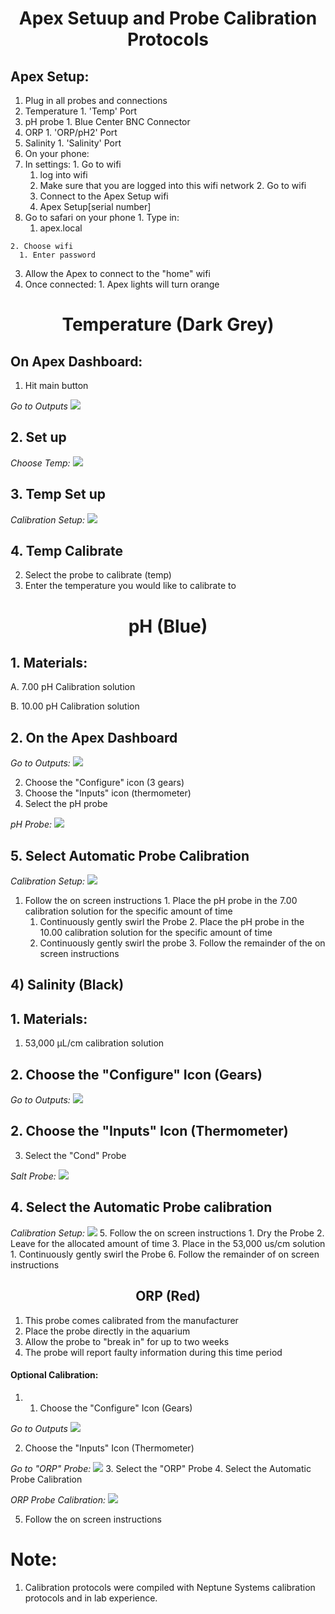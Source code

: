 # <center> Apex Setuup and Probe Calibration Protocols </center>

## Apex  Setup:

1. Plug in all probes and connections
  1. Temperature
    1. 'Temp' Port
  2. pH probe
    1. Blue Center BNC Connector
  3. ORP
    1. 'ORP/pH2' Port
  4. Salinity
    1. 'Salinity' Port
2. On your phone:
  1. In settings:
    1. Go to wifi
      1. log into wifi
        1. Make sure that you are logged into this wifi network
    2. Go to wifi
      1. Connect to the Apex Setup wifi
        1. Apex Setup[serial number]
  2. Go to safari on your phone
    1. Type in:
      1. apex.local

    2. Choose wifi 
      1. Enter password
  3. Allow the Apex to connect to the "home" wifi
  4. Once connected:
    1. Apex lights will turn orange


# <center>  Temperature (Dark Grey) </center>

## On Apex Dashboard:
  1. Hit main button

*Go to Outputs*
![](https://github.com/Putnam-Lab/Lab_Management/blob/master/Equip_Images/1_Apex_dashboard.jpg?raw=true)

## 2. Set up

*Choose Temp:*
![](https://github.com/Putnam-Lab/Lab_Management/blob/master/Equip_Images/Apex.Tmp.jpg?raw=true)

##  3. Temp Set up

*Calibration Setup:*
![](https://github.com/Putnam-Lab/Lab_Management/blob/master/Equip_Images/Temp.Calibration.png?raw=true)
##  4. Temp Calibrate
2. Select the probe to calibrate (temp)
3. Enter the temperature you would like to calibrate to


# <center> pH (Blue) </center>

## 1. Materials:
  A. 7.00 pH Calibration solution

  B. 10.00 pH Calibration solution

## 2. On the Apex Dashboard


*Go to Outputs:*
![](https://github.com/Putnam-Lab/Lab_Management/blob/master/Equip_Images/1_Apex_dashboard.jpg?raw=true)

2. Choose the "Configure" icon (3 gears)
3. Choose the "Inputs" icon (thermometer)
4. Select the pH probe

*pH Probe:*
![](https://github.com/Putnam-Lab/Lab_Management/blob/master/Equip_Images/Apex.pH.jpg?raw=true)
## 5. Select Automatic Probe Calibration

*Calibration Setup:*
![](https://github.com/Putnam-Lab/Lab_Management/blob/master/Equip_Images/pH.Calibration.png?raw=true)
  1. Follow the on screen instructions
    1. Place the pH probe in the 7.00 calibration solution for the specific amount of time
      1. Continuously gently swirl the Probe
    2. Place the pH probe in the 10.00 calibration solution for the specific amount of time
      1. Continuously gently swirl the probe
    3. Follow the remainder of the on screen instructions


  ## 4) Salinity (Black)

## 1. Materials:
  1. 53,000 µL/cm calibration solution
## 2. Choose the "Configure" Icon (Gears)


  *Go to Outputs:*
  ![](https://github.com/Putnam-Lab/Lab_Management/blob/master/Equip_Images/1_Apex_dashboard.jpg?raw=true)

  ## 2. Choose the "Inputs" Icon (Thermometer)
  3. Select the "Cond" Probe

*Salt Probe:*
![](https://github.com/Putnam-Lab/Lab_Management/blob/master/Equip_Images/Apex.Salt.jpg?raw=true)

##  4. Select the Automatic Probe calibration

*Calibration Setup:*
![](https://github.com/Putnam-Lab/Lab_Management/blob/master/Equip_Images/Salt.Calibration.png?raw=true)
  5. Follow the on screen instructions
    1. Dry the Probe
    2. Leave for the allocated amount of time
    3. Place in the 53,000 us/cm solution
      1. Continuously gently swirl the Probe
  6. Follow the remainder of on screen instructions

## <center> ORP (Red) </center>

1. This probe comes calibrated from the manufacturer
2. Place the probe directly in the aquarium
3. Allow the probe to "break in" for up to two weeks
  1. The probe will report faulty information during this time period

#### Optional Calibration:

1.   1. Choose the "Configure" Icon (Gears)

  *Go to Outputs*
  ![](https://github.com/Putnam-Lab/Lab_Management/blob/master/Equip_Images/1_Apex_dashboard.jpg?raw=true)

  2. Choose the "Inputs" Icon (Thermometer)

  *Go to "ORP" Probe:*
  ![](https://github.com/Putnam-Lab/Lab_Management/blob/master/Equip_Images/Apex.ORP.jpg?raw=true)
  3. Select the "ORP" Probe
  4. Select the Automatic Probe Calibration

*ORP Probe Calibration:*
![](https://github.com/Putnam-Lab/Lab_Management/blob/master/Equip_Images/ORP.Calibration.png?raw=true)

  5. Follow the on screen instructions


# Note:
1. Calibration protocols were compiled with Neptune Systems calibration protocols and in lab experience.
